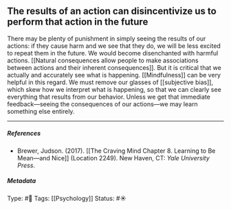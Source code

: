 ## The results of an action can disincentivize us to perform that action in the future  # 

There may be plenty of punishment in simply seeing the results of our actions: if they cause harm and we see that they do, we will be less excited to repeat them in the future. We would become disenchanted with harmful actions. [[Natural consequences allow people to make associations between actions and their inherent consequences]]. But it is critical that we actually and accurately see what is happening. [[Mindfulness]] can be very helpful in this regard. We must remove our glasses of [[subjective bias]], which skew how we interpret what is happening, so that we can clearly see everything that results from our behavior. Unless we get that immediate feedback—seeing the consequences of our actions—we may learn something else entirely.

___

##### References

- Brewer, Judson. (2017). [[The Craving Mind Chapter 8. Learning to Be Mean—and Nice]] (Location 2249). New Haven, CT: _Yale University Press_.

##### Metadata

Type: #🔴 
Tags: [[Psychology]]
Status: #☀️ 